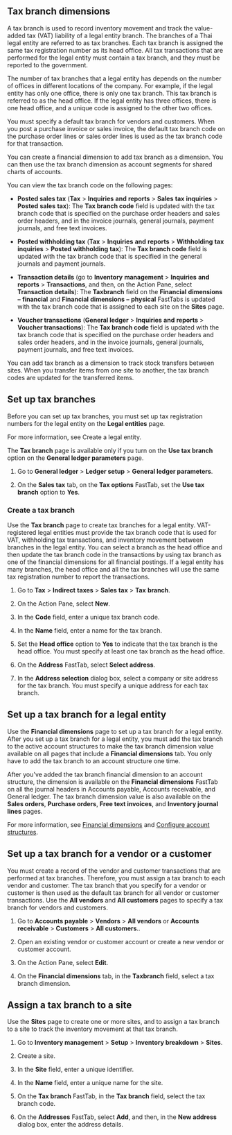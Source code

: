 ﻿---
title: 
description: 
ms.date: 01.24.2021
ms.topic: article
ms.service: dynamics365-financials
author: andosip
ms.author: andosip
manager: anasyash
---

## Tax branch dimensions

A tax branch is used to record inventory movement and track the
value-added tax (VAT) liability of a legal entity branch. The branches
of a Thai legal entity are referred to as tax branches. Each tax branch
is assigned the same tax registration number as its head office. All tax
transactions that are performed for the legal entity must contain a tax
branch, and they must be reported to the government.

The number of tax branches that a legal entity has depends on the number
of offices in different locations of the company. For example, if the
legal entity has only one office, there is only one tax branch. This tax
branch is referred to as the head office. If the legal entity has three
offices, there is one head office, and a unique code is assigned to the
other two offices.

You must specify a default tax branch for vendors and customers. When
you post a purchase invoice or sales invoice, the default tax branch
code on the purchase order lines or sales order lines is used as the tax
branch code for that transaction.

You can create a financial dimension to add tax branch as a dimension.
You can then use the tax branch dimension as account segments for shared
charts of accounts.

You can view the tax branch code on the following pages:

- **Posted sales tax** (**Tax** &gt; **Inquiries** **and**
 **reports** &gt; **Sales** **tax** **inquiries** &gt; **Posted**
 **sales** **tax**): The **Tax branch code** field is updated with
    the tax branch code that is specified on the purchase order headers
    and sales order headers, and in the invoice journals, general
    journals, payment journals, and free text invoices.

- **Posted withholding tax** (**Tax** &gt; **Inquiries** **and**
 **reports** &gt; **Withholding** **tax** **inquiries** &gt;
 **Posted** **withholding** **tax**): The **Tax branch code** field
    is updated with the tax branch code that is specified in the general
    journals and payment journals.

- **Transaction details** (go to **Inventory** **management** &gt;
 **Inquiries** **and** **reports** &gt; **Transactions**, and then,
    on the Action Pane, select **Transaction** **details**): The
 **Taxbranch** field on the **Financial** **dimensions** **–**
 **financial** and **Financial** **dimensions** **–** **physical**
    FastTabs is updated with the tax branch code that is assigned to
    each site on the **Sites** page.

- **Voucher transactions** (**General ledger** &gt; **Inquiries**
 **and** **reports** &gt; **Voucher transactions**): The **Tax branch
    code** field is updated with the tax branch code that is specified
    on the purchase order headers and sales order headers, and in the
    invoice journals, general journals, payment journals, and free text
    invoices.

You can add tax branch as a dimension to track stock transfers between
sites. When you transfer items from one site to another, the tax branch
codes are updated for the transferred items.

## Set up tax branches

Before you can set up tax branches, you must set up tax registration
numbers for the legal entity on the **Legal entities** page.

For more information, see Create a legal entity.

The **Tax branch** page is available only if you turn on the **Use tax
branch** option on the **General ledger parameters** page.

1.  Go to **General ledger** &gt; **Ledger setup** &gt; **General ledger
    parameters**.

2.  On the **Sales tax** tab, on the **Tax options** FastTab, set the
 **Use tax branch** option to **Yes**.

### Create a tax branch

Use the **Tax branch** page to create tax branches for a legal entity.
VAT-registered legal entities must provide the tax branch code that is
used for VAT, withholding tax transactions, and inventory movement
between branches in the legal entity. You can select a branch as the
head office and then update the tax branch code in the transactions by
using tax branch as one of the financial dimensions for all financial
postings. If a legal entity has many branches, the head office and all
the tax branches will use the same tax registration number to report the
transactions.

1.  Go to **Tax** &gt; **Indirect** **taxes** &gt; **Sales**
 **tax** &gt; **Tax** **branch**.

2.  On the Action Pane, select **New**.

3.  In the **Code** field, enter a unique tax branch code.

4.  In the **Name** field, enter a name for the tax branch.

5.  Set the **Head office** option to **Yes** to indicate that the tax
    branch is the head office. You must specify at least one tax branch
    as the head office.

6.  On the **Address** FastTab, select **Select address**.

7.  In the **Address selection** dialog box, select a company or site
    address for the tax branch. You must specify a unique address for
    each tax branch.

## Set up a tax branch for a legal entity

Use the **Financial dimensions** page to set up a tax branch for a legal
entity. After you set up a tax branch for a legal entity, you must add
the tax branch to the active account structures to make the tax branch
dimension value available on all pages that include a **Financial
dimensions** tab. You only have to add the tax branch to an account
structure one time.

After you've added the tax branch financial dimension to an account
structure, the dimension is available on the **Financial dimensions**
FastTab on all the journal headers in Accounts payable, Accounts
receivable, and General ledger. The tax branch dimension value is also
available on the **Sales orders**, **Purchase orders**, **Free text
invoices**, and **Inventory journal lines** pages.

For more information, see [Financial
dimensions](https://docs.microsoft.com/dynamics365/finance/general-ledger/financial-dimensions)
and [Configure account
structures](https://docs.microsoft.com/dynamics365/finance/general-ledger/configure-account-structures).

## Set up a tax branch for a vendor or a customer

You must create a record of the vendor and customer transactions that
are performed at tax branches. Therefore, you must assign a tax branch
to each vendor and customer. The tax branch that you specify for a
vendor or customer is then used as the default tax branch for all vendor
or customer transactions. Use the **All vendors** and **All customers**
pages to specify a tax branch for vendors and customers.

1.  Go to **Accounts payable** &gt; **Vendors** &gt; **All vendors** or
 **Accounts receivable** &gt; **Customers** &gt; **All customers**..

2.  Open an existing vendor or customer account or create a new vendor
    or customer account.

3.  On the Action Pane, select **Edit**.

4.  On the **Financial dimensions** tab, in the **Taxbranch** field,
    select a tax branch dimension.

## Assign a tax branch to a site

Use the **Sites** page to create one or more sites, and to assign a tax
branch to a site to track the inventory movement at that tax branch.

1.  Go to **Inventory management** &gt; **Setup** &gt; **Inventory
    breakdown** &gt; **Sites**.

2.  Create a site.

3.  In the **Site** field, enter a unique identifier.

4.  In the **Name** field, enter a unique name for the site.

5.  On the **Tax branch** FastTab, in the **Tax branch** field, select
    the tax branch code.

6.  On the **Addresses** FastTab, select **Add**, and then, in the **New
    address** dialog box, enter the address details.



